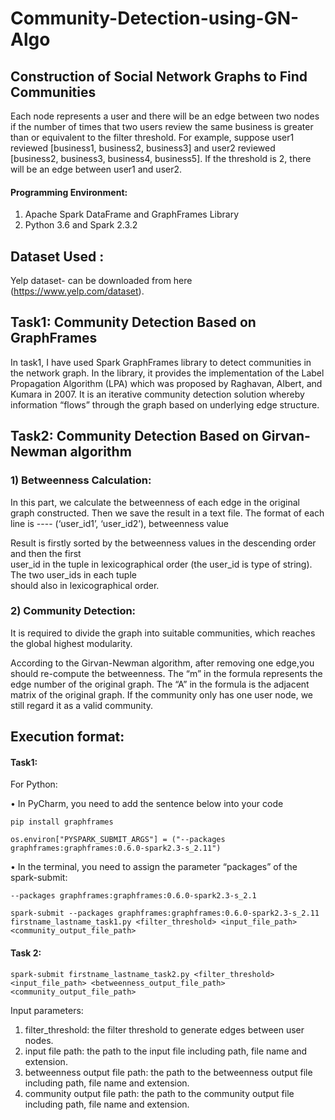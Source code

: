 # Community-Detection-using-GN-Algo
## Construction of Social Network Graphs to Find Communities
Each	node represents	a	user and	there	will	be	an	edge	between	two	nodes	if the	number	of	times	that	two	users	review the	same	business is	greater than or	equivalent to the	filter	threshold. For	example, suppose	user1	reviewed [business1, business2, business3] and user2 reviewed	[business2, business3, business4, business5].	If	the	threshold	is 2,	there	will	be an edge	between	user1	and	user2.

#### Programming	Environment:

1. Apache Spark DataFrame	and	GraphFrames Library	
2. Python	3.6	and	Spark	2.3.2

## Dataset Used :
Yelp dataset- can be downloaded from here (https://www.yelp.com/dataset). 

## Task1:	Community	Detection	Based	on	GraphFrames

In task1, I have used Spark	GraphFrames library	to	detect	communities	in	the	network	graph.
In	the	library,	it provides the	implementation	of	the	Label	Propagation	Algorithm	(LPA) which	was	proposed	by	Raghavan,	Albert,	and	Kumara	in	 2007.	It	is	an	iterative	community	detection	solution	whereby	 information “flows” through the graph based on underlying	edge structure.

## Task2:	Community	Detection	Based	on	Girvan-Newman	algorithm

### 1) Betweenness Calculation:

In	this	part,	we calculate	the	betweenness	of	each	edge in the	original graph constructed. Then we save the result	in a text file.	
The	format of	each	line is	---- (‘user_id1’,	‘user_id2’),	betweenness	value

Result is firstly sorted	by	the	betweenness	values in	the	descending	order and	then the	first	
user_id	in	the	tuple	in	lexicographical order	(the	user_id	is type	of string). The	two	user_ids	in	each	tuple	
should	also	in	lexicographical order.

### 2) Community Detection:

It is required to	divide the graph into	suitable communities,	which	reaches	the	global highest modularity.	

According	to the Girvan-Newman algorithm,	after removing one edge,you	should re-compute	the	
betweenness. The	“m”	in the	formula	represents	the	edge	number	of	the	original	graph. The	“A”	in	the	
formula	is	the	adjacent	matrix	of	the	original	graph.
If the community only	has	one	user node,	we	still	regard it	as a	valid	community.

## Execution format:
#### Task1:

For	Python:

• In	PyCharm,	you	need	to	add	the	sentence	below	into	your	code
```
pip install graphframes

os.environ["PYSPARK_SUBMIT_ARGS"] = ("--packages graphframes:graphframes:0.6.0-spark2.3-s_2.11")
```
• In	the	terminal,	you	need	to	assign	the	parameter	“packages”	of	the	spark-submit:
```
--packages graphframes:graphframes:0.6.0-spark2.3-s_2.1

spark-submit --packages graphframes:graphframes:0.6.0-spark2.3-s_2.11 firstname_lastname_task1.py <filter_threshold> <input_file_path> <community_output_file_path>
```
#### Task 2:
```
spark-submit firstname_lastname_task2.py <filter_threshold> <input_file_path> <betweenness_output_file_path> <community_output_file_path>
```

Input	parameters:	
1.	filter_threshold:	the	filter	threshold to	generate	edges	between	user	nodes.
2.	input	file	path:	the	path	to	the	input	file	including	path,	file	name	and	extension.
3.	betweenness	output file	path:	the	path	to	the	betweenness	output	file	including	path,	file	name and extension.
4.	community	output	file	path: the	path	to	the	community	output	file	including	path,	file	name	and	
extension.
